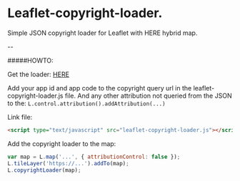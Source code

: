 
# Leaflet-copyright-loader.

Simple JSON copyright loader for Leaflet with HERE hybrid map.

--

#####HOWTO:

Get the loader: [HERE](https://github.com/J-F-O/Leaflet-copyright-loader/archive/master.zip)

Add your app id and app code to the copyright query url in the leaflet-copyright-loader.js file.
And any other attribution not queried from the JSON to the: ``` L.control.attribution().addAttribution(...) ```

Link file:

```html
<script type="text/javascript" src="leaflet-copyright-loader.js"></script>
```

Add the copyright loader to the map:

```javascript
var map = L.map('...', { attributionControl: false });
L.tileLayer('https://...').addTo(map);
L.copyrightLoader(map);
```
